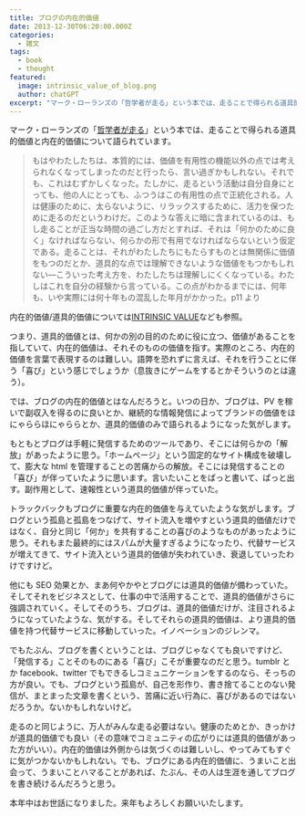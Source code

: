 ```yaml
---
title: ブログの内在的価値
date: 2013-12-30T06:20:00.000Z
categories:
  - 雑文
tags:
  - book
  - thought
featured:
  image: intrinsic_value_of_blog.png
  author: chatGPT
excerpt: "マーク・ローランズの「哲学者が走る」という本では、走ることで得られる道具的価値と内在的価値について語られています。"
---
```


マーク・ローランズの「[哲学者が走る](http://www.amazon.co.jp/gp/product/4560083215/ref=as_li_ss_il?ie=UTF8&camp=247&creative=7399&creativeASIN=4560083215&linkCode=as2&tag=yutakayamaguc-22)」という本では、走ることで得られる道具的価値と内在的価値について語られています。

> もはやわたしたちは、本質的には、価値を有用性の機能以外の点では考えられなくなってしまったのだと行ったら、言い過ぎかもしれない。それでも、これはむずかしくなった。たしかに、走るという活動は自分自身にとっても、他の人にとっても、ふつうはこの有用性の点で正統化される。人は健康のために、太らないように、リラックスするために、活力を保つために走るのだというわけだ。このような答えに暗に含まれているのは、もし走ることが正当な時間の過ごし方だとすれば、それは「何かのために良く」なければならない、何らかの形で有用でなければならないという仮定である。走ることは、それがわたしたちにもたらすものとは無関係に価値をもつのだとか、道具的な点では理解できないような価値をもつかもしれない—こういった考え方を、わたしたちは理解しにくくなっている。わたしはこれを自分の経験から言っている。この点がわかるまでには、何年も、いや実際には何十年もの混乱した年月がかかった。p11 より

内在的価値/道具的価値については[INTRINSIC VALUE](http://plaza.umin.ac.jp/kodama/ethics/wordbook/intrinsic.html)なども参照。

つまり、道具的価値とは、何かの別の目的のために役に立つ、価値があることを指していて、内在的価値は、それそのものの価値を指す。実際のところ、内在的価値を言葉で表現するのは難しい。語弊を恐れずに言えば、それを行うことに伴う「喜び」という感じでしょうか（息抜きにゲームをするとかそういうのとは違う）。

では、ブログの内在的価値とはなんだろうと。いつの日か、ブログは、PV を稼いで副収入を得るのに良いとか、継続的な情報発信によってブランドの価値をほにゃららほにゃららとか、道具的価値のみで語られるようになった気がします。

もともとブログは手軽に発信するためのツールであり、そこには何らかの「解放」があったように思う。「ホームページ」という固定的なサイト構成を破壊して、膨大な html を管理することの苦痛からの解放。そこには発信することの「喜び」が伴っていたように思います。言いたいことをぱっと書いて、ぱっと出す。副作用として、速報性という道具的価値が伴っていた。

トラックバックもブログに重要な内在的価値を与えていたような気がします。ブログという孤島と孤島をつなげて、サイト流入を増やすという道具的価値だけではなく、自分と同じ「何か」を共有することの喜びのようなものがあったように思う。それもまた最終的にはスパムが大量すぎるようになったり、代替サービスが増えてきて、サイト流入という道具的価値が失われていき、衰退していったわけですけど。

他にも SEO 効果とか、まあ何やかやとブログには道具的価値が備わっていた。そしてそれをビジネスとして、仕事の中で活用することで、道具的価値がさらに強調されていく。そしてそのうち、ブログは、道具的価値だけが、注目されるようになっていたような、気がする。そしてそれらの道具的価値は、より道具的価値を持つ代替サービスに移動していった。イノベーションのジレンマ。

でもたぶん、ブログを書くということは、ブログじゃなくても良いですけど、「発信する」ことそのものにある「喜び」こそが重要なのだと思う。tumblr とか facebook、twitter でもできるしコミュニケーションをするのなら、そっちの方が良い。でも、ブログという孤島が、自己を形作り、書き捨てることのない発信が、まとまった文章を書くという、苦痛に近い行為に、喜びがあるのではないだろうか。ないかもしれないけど。

走るのと同じように、万人がみんな走る必要はない。健康のためとか、きっかけが道具的価値でも良い（その意味でコミュニティの広がりには道具的価値があった方がいい）。内在的価値は外側からは気づくのは難しいし、やってみてもすぐに気がつかないかもしれない。でも、ブログにある内在的価値に、うまいこと出会って、うまいことハマることがあれば、たぶん、その人は生涯を通してブログを書き続けるんだろうと思う。

本年中はお世話になりました。来年もよろしくお願いいたします。
